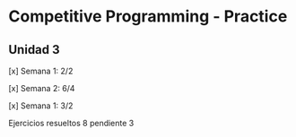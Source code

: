 # Competitive Programming - Practice

## Unidad 3

[x] Semana 1: 2/2

[x] Semana 2: 6/4

[x] Semana 1: 3/2

Ejercicios resueltos 8 pendiente 3
